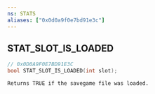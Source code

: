 ```yaml
---
ns: STATS
aliases: ["0x0d0a9f0e7bd91e3c"]
---
```

## STAT_SLOT_IS_LOADED

```c
// 0x0D0A9F0E7BD91E3C
bool STAT_SLOT_IS_LOADED(int slot);
```

```
Returns TRUE if the savegame file was loaded.
```
